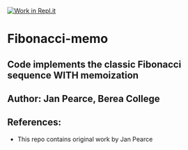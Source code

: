[![Work in Repl.it](https://classroom.github.com/assets/work-in-replit-14baed9a392b3a25080506f3b7b6d57f295ec2978f6f33ec97e36a161684cbe9.svg)](https://classroom.github.com/online_ide?assignment_repo_id=322831&assignment_repo_type=GroupAssignmentRepo)
# Fibonacci-memo
## Code implements the classic Fibonacci sequence WITH memoization

## Author: Jan Pearce, Berea College

## References:
- This repo contains original work by Jan Pearce 

